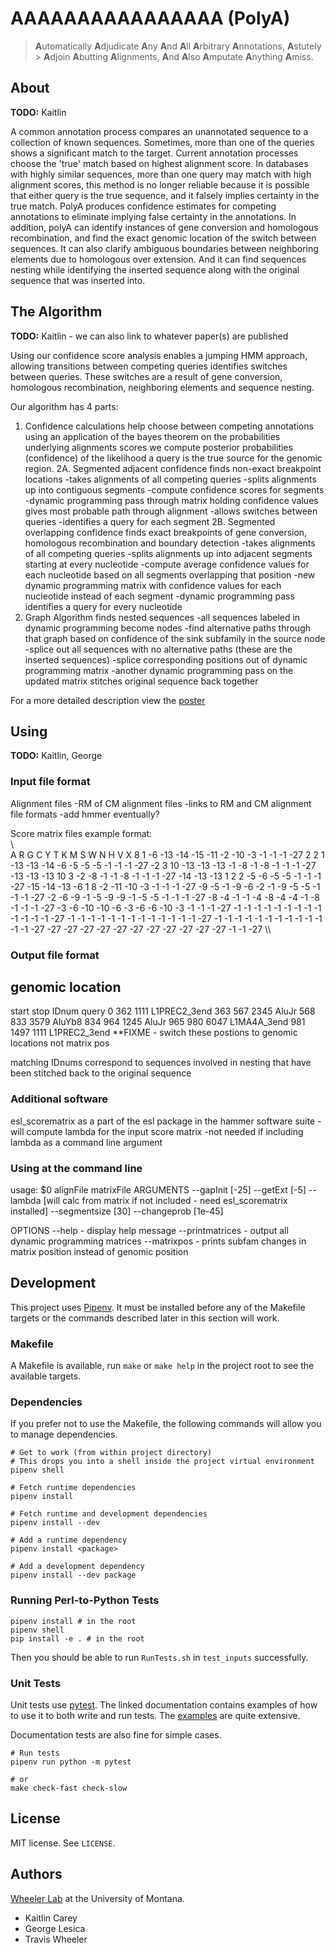 # AAAAAAAAAAAAAAAA (PolyA)

> **A**utomatically **A**djudicate **A**ny **A**nd **A**ll **A**rbitrary
> **A**nnotations, **A**stutely > **A**djoin **A**butting **A**lignments,
> **A**nd **A**lso **A**mputate **A**nything **A**miss.

## About

**TODO:** Kaitlin

A common annotation process compares an unannotated sequence to a collection of known sequences.
Sometimes, more than one of the queries shows a significant match to the target. Current 
annotation processes choose the 'true' match based on highest alignment score. In databases
with highly similar sequences, more than one query may match with high alignment scores, this
method is no longer reliable because it is possible that either query is the true sequence, and 
it falsely implies certainty in the true match. PolyA produces confidence estimates for 
competing annotations to eliminate implying false certainty in the annotations. In addition, 
polyA can identify instances of gene conversion and homologous recombination, and find the 
exact genomic location of the switch between sequences. It can also clarify ambiguous boundaries
between neighboring elements due to homologous over extension. And it can find sequences nesting
while identifying the inserted sequence along with the original sequence that was inserted into.


## The Algorithm

**TODO:** Kaitlin - we can also link to whatever paper(s) are published

Using our confidence score analysis enables a jumping HMM approach, allowing transitions between
competing queries identifies switches between queries. These switches are a result of gene
conversion, homologous recombination, neighboring elements and sequence nesting.

Our algorithm has 4 parts: 

1. Confidence calculations help choose between competing annotations
	using an application of the bayes theorem on the probabilities underlying alignments scores
	we compute posterior probabilities (confidence) of the likelihood a query is the true
	source for the genomic region.
2A. Segmented adjacent confidence finds non-exact breakpoint locations
	-takes alignments of all competing queries
	-splits alignments up into contiguous segments
	-compute confidence scores for segments 
	-dynamic programming pass through matrix holding confidence values gives most probable
	path through alignment
	-allows switches between queries
	-identifies a query for each segment
2B. Segmented overlapping confidence finds exact breakpoints of gene conversion, homologous 
recombination and boundary detection
	-takes alignments of all competing queries
	-splits alignments up into adjacent segments starting at every nucleotide
	-compute average confidence values for each nucleotide based on all segments overlapping
	that position
	-new dynamic programming matrix with confidence values for each nucleotide instead
	of each segment
	-dynamic programming pass identifies a query for every nucleotide
3. Graph Algorithm finds nested sequences
	-all sequences labeled in dynamic programming become nodes
	-find alternative paths through that graph based on confidence of the sink subfamily
	in the source node
	-splice out all sequences with no alternative paths (these are the inserted sequences)
	-splice corresponding positions out of dynamic programming matrix
	-another dynamic programming pass on the updated matrix stitches original sequence back 
	together
	
For a more detailed description view the [poster](/supporting_materials/AlgorithmPoster.pdf)

## Using

**TODO:** Kaitlin, George


### Input file format
	
Alignment files
	-RM of CM alignment files 
	-links to RM and CM alignment file formats
	-add hmmer eventually?
	
Score matrix files
example format:		
\\\
  A   R   G   C   Y   T   K   M   S   W   N   H   V   X
  8   1  -6 -13 -14 -15 -11  -2 -10  -3  -1  -1  -1 -27
  2   2   1 -13 -13 -14  -6  -5  -5  -5  -1  -1  -1 -27
 -2   3  10 -13 -13 -13  -1  -8  -1  -8  -1  -1  -1 -27
-13 -13 -13  10   3  -2  -8  -1  -1  -8  -1  -1  -1 -27
-14 -13 -13   1   2   2  -5  -6  -5  -5  -1  -1  -1 -27
-15 -14 -13  -6   1   8  -2 -11 -10  -3  -1  -1  -1 -27
 -9  -5  -1  -9  -6  -2  -1  -9  -5  -5  -1  -1  -1 -27
 -2  -6  -9  -1  -5  -9  -9  -1  -5  -5  -1  -1  -1 -27
 -8  -4  -1  -1  -4  -8  -4  -4  -1  -8  -1  -1  -1 -27
 -3  -6 -10 -10  -6  -3  -6  -6 -10  -3  -1  -1  -1 -27
 -1  -1  -1  -1  -1  -1  -1  -1  -1  -1  -1  -1  -1 -27
 -1  -1  -1  -1  -1  -1  -1  -1  -1  -1  -1  -1  -1 -27
 -1  -1  -1  -1  -1  -1  -1  -1  -1  -1  -1  -1  -1 -27
-27 -27 -27 -27 -27 -27 -27 -27 -27 -27 -27  -1  -1 -27
\\\

### Output file format

genomic location
----------------
start stop	IDnum	query
0	362		1111	L1PREC2_3end
363	567	2345	AluJr
568	833	3579	AluYb8
834	964	1245	AluJr
965	980	6047	L1MA4A_3end
981	1497	1111	L1PREC2_3end
**FIXME - switch these postions to genomic locations not matrix pos 

matching IDnums correspond to sequences involved in nesting that have been stitched back to 
the original sequence 


### Additional software

esl_scorematrix as a part of the esl package in the hammer software suite
	-will compute lambda for the input score matrix
	-not needed if including lambda as a command line argument

### Using at the command line

usage: $0 alignFile matrixFile
ARGUMENTS
	--gapInit [-25]
	--getExt [-5]
	--lambda [will calc from matrix if not included - need esl_scorematrix installed]
	--segmentsize [30]
	--changeprob [1e-45]
	
OPTIONS
	--help - display help message
	--printmatrices - output all dynamic programming matrices
	--matrixpos - prints subfam changes in matrix position instead of genomic position
	


## Development

This project uses [Pipenv](https://pipenv.readthedocs.io/en/latest/). It must be installed before
any of the Makefile targets or the commands described later in this section will work.

### Makefile

A Makefile is available, run `make` or `make help` in the project root to see the available targets.

### Dependencies

If you prefer not to use the Makefile, the following commands will allow you to manage dependencies.

```
# Get to work (from within project directory)
# This drops you into a shell inside the project virtual environment
pipenv shell

# Fetch runtime dependencies
pipenv install

# Fetch runtime and development dependencies
pipenv install --dev

# Add a runtime dependency
pipenv install <package>

# Add a development dependency
pipenv install --dev package
```

### Running Perl-to-Python Tests

```
pipenv install # in the root
pipenv shell
pip install -e . # in the root
```

Then you should be able to run `RunTests.sh` in `test_inputs` successfully.

### Unit Tests

Unit tests use [pytest](https://pytest.org/en/latest/). The linked
documentation contains examples of how to use it to both write and run tests.
The [examples](https://pytest.org/en/latest/example/index.html) are quite
extensive.

Documentation tests are also fine for simple cases.

```
# Run tests
pipenv run python -m pytest

# or
make check-fast check-slow
```

## License

MIT license. See `LICENSE`.

## Authors

[Wheeler Lab](http://wheelerlab.org) at the University of Montana.

  - Kaitlin Carey
  - George Lesica
  - Travis Wheeler
